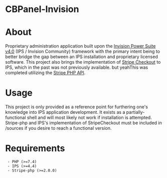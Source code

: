# CBPanel-Invision

# About

Proprietary administration application built upon the [Invision Power Suite v4.0](https://invisioncommunity.com/) 
(IPS / Invision Community) framework with the primary intent being to better bridge the gap between an IPS installation 
and proprietary licensed software. This project also brings the implementation of 
[Stripe Checkout](https://stripe.com/payments/checkout) to IPS, which in the past was not previously available. 
but yeahThis was completed utilizing 
the [Stripe PHP API](https://github.com/stripe/stripe-php/releases).

# Usage

This project is only provided as a reference point for furthering one's knowledge into IPS application development. It
exists as a partially-functional shell and will most likely not work if installation is attempted. Stripe-php 
and IPS's implementation of StripeCheckout must be included in /sources if you desire to reach a functional version.

# Requirements
```
 - PHP (>=7.4)
 - IPS (>=4.4)
 - Stripe-php (>=2.0.0)
```